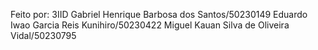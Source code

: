 Feito por:
3IID
Gabriel Henrique Barbosa dos Santos/50230149
Eduardo Iwao Garcia Reis Kunihiro/50230422
Miguel Kauan Silva de Oliveira Vidal/50230795
